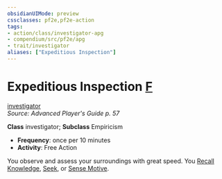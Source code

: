 ```yaml
---
obsidianUIMode: preview
cssclasses: pf2e,pf2e-action
tags:
- action/class/investigator-apg
- compendium/src/pf2e/apg
- trait/investigator
aliases: ["Expeditious Inspection"]
---
```

# Expeditious Inspection [F](rules/core-rulebook/chapter-9-playing-the-game.md#Actions "Free Action")
[investigator](rules/traits/investigator-apg.md "Investigator Class Trait")  
*Source: Advanced Player's Guide p. 57*  

**Class** investigator; **Subclass** Empiricism
- **Frequency**: once per 10 minutes
- **Activity**: Free Action

You observe and assess your surroundings with great speed. You [Recall Knowledge](rules/actions/recall-knowledge.md), [Seek](rules/actions/seek.md), or [Sense Motive](rules/actions/sense-motive.md).